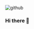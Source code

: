 ![github](https://github.com/cesconettoedu/Beer/assets/99515575/2cd19fd6-25eb-440c-b8b3-d7ba187160a6)


### Hi there 👋

<!--
**cesconettoedu/cesconettoedu** is a ✨ _special_ ✨ repository because its `README.md` (this file) appears on your GitHub profile.

Here are some ideas to get you started:

- 🔭 I’m currently working on ...
- 🌱 I’m currently learning ...
- 👯 I’m looking to collaborate on ...
- 🤔 I’m looking for help with ...
- 💬 Ask me about ...
- 📫 How to reach me: ...
- 😄 Pronouns: ...
- ⚡ Fun fact: ...
-->
